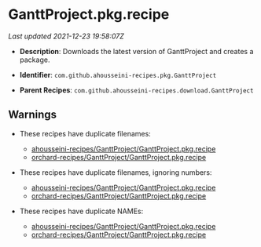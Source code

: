 # GanttProject.pkg.recipe

_Last updated 2021-12-23 19:58:07Z_

- **Description**: Downloads the latest version of GanttProject and creates a package.

- **Identifier**: `com.github.ahousseini-recipes.pkg.GanttProject`

- **Parent Recipes**: `com.github.ahousseini-recipes.download.GanttProject`

## Warnings

- These recipes have duplicate filenames:
    - [ahousseini-recipes/GanttProject/GanttProject.pkg.recipe](/autopkg-dupe-tracker/ahousseini-recipes/GanttProject/GanttProject.pkg.recipe)
    - [orchard-recipes/GanttProject/GanttProject.pkg.recipe](/autopkg-dupe-tracker/orchard-recipes/GanttProject/GanttProject.pkg.recipe)

- These recipes have duplicate filenames, ignoring numbers:
    - [ahousseini-recipes/GanttProject/GanttProject.pkg.recipe](/autopkg-dupe-tracker/ahousseini-recipes/GanttProject/GanttProject.pkg.recipe)
    - [orchard-recipes/GanttProject/GanttProject.pkg.recipe](/autopkg-dupe-tracker/orchard-recipes/GanttProject/GanttProject.pkg.recipe)

- These recipes have duplicate NAMEs:
    - [ahousseini-recipes/GanttProject/GanttProject.pkg.recipe](/autopkg-dupe-tracker/ahousseini-recipes/GanttProject/GanttProject.pkg.recipe)
    - [orchard-recipes/GanttProject/GanttProject.pkg.recipe](/autopkg-dupe-tracker/orchard-recipes/GanttProject/GanttProject.pkg.recipe)
